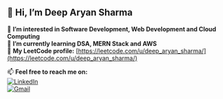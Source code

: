 ## 👋 Hi, I’m Deep Aryan Sharma

👀 **I’m interested in Software Development, Web Development and Cloud Computing**  
🌱 **I’m currently learning DSA, MERN Stack and AWS**  
🔭 **My LeetCode profile:** [https://leetcode.com/u/deep_aryan_sharma/](https://leetcode.com/u/deep_aryan_sharma/)

📫 **Feel free to reach me on:**  
[![LinkedIn](https://img.shields.io/badge/LinkedIn-Deep-Aryan-Sharma-blue?style=flat&logo=linkedin)](https://www.linkedin.com/in/deep-aryan-sharma/)  
[![Gmail](https://img.shields.io/badge/Gmail-aryan153sharma@gmail.com-red?style=flat&logo=gmail)](mailto:aryan153sharma@gmail.com)




<!--
**Anushkatech5/Anushkatech5** is a ✨ _special_ ✨ repository because its `README.md` (this file) appears on your GitHub profile.

Here are some ideas to get you started:

- 🔭 I’m currently working on ...
- 🌱 I’m currently learning ...
- 👯 I’m looking to collaborate on ...
- 🤔 I’m looking for help with ...
- 💬 Ask me about ...
- 📫 How to reach me: ...
- 😄 Pronouns: ...
- ⚡ Fun fact: ...
-->
